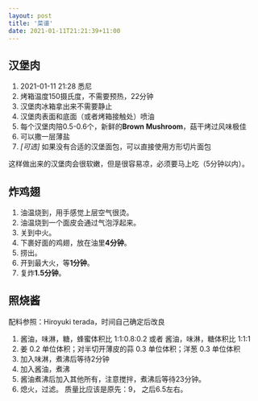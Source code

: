 ```yaml
---
layout: post
title: '菜谱'
date: 2021-01-11T21:21:39+11:00
---
```


## 汉堡肉 
1. 2021-01-11 21:28 悉尼
2. 烤箱温度150摄氏度，不需要预热，22分钟
3. 汉堡肉冰箱拿出来不需要静止
4. 汉堡肉表面和底面（或者烤箱接触处）喷油
5. 每个汉堡肉陪0.5-0.6个，新鲜的**Brown Mushroom**，菇干烤过风味极佳
6. 可以撒一层薄盐
7. *\[可选\]* 如果没有合适的汉堡面包，可以直接使用方形切片面包

这样做出来的汉堡肉会很软嫩，但是很容易凉，必须要马上吃（5分钟以内）。

## 炸鸡翅
1. 油温烧到，用手感觉上层空气很烫。
2. 油温烧到一个面皮会通过气泡浮起来。
3. 关到中火。
4. 下裹好面的鸡翅，放在油里**4分钟**。
5. 捞出。
6. 开到最大火，等**1分钟**。
7. 复炸**1.5分钟**。

## 照烧酱

配料参照：Hiroyuki terada，时间自己确定后改良
1. 酱油，味淋，糖，蜂蜜体积比 1:1:0.8:0.2 或者 酱油，味淋，糖体积比 1:1:1
2. 姜 0.2 单位体积；对半切开薄皮的蒜 0.3 单位体积；洋葱 0.3 单位体积
3. 加入味淋，煮沸后等待2分钟
4. 加入酱油，煮沸
5. 酱油煮沸后加入其他所有，注意搅拌，煮沸后等待23分钟。
6. 熄火，过滤。 质量比应该是原先：9， 之后6.5左右。